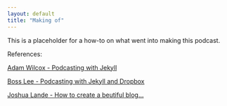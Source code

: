 ```yaml
---
layout: default
title: "Making of"
---
```


This is a placeholder for a how-to on what went into making this podcast.

References:

[Adam Wilcox - Podcasting with Jekyll](http://www.adamwilcox.org/2013/01/17/from-the-pub/)

[Boss Lee - Podcasting with Jekyll and Dropbox](http://bosslee.co/podcasting-with-dropbox-and-jekyll/)

[Joshua Lande - How to create a beutiful blog...](http://joshualande.com/jekyll-github-pages-poole/)
